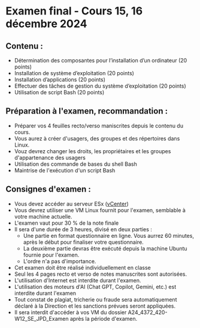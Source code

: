 


# Examen final - Cours 15, 16 décembre 2024
 
## Contenu : 
 - Détermination des composantes pour l’installation d’un ordinateur (20 points)
 - Installation de système d’exploitation (20 points)
 - Installation d’applications (20 points)
 - Effectuer des tâches de gestion du système d’exploitation (20 points)
 - Utilisation de script Bash (20 points)

## Préparation à l'examen, recommandation : 
- Préparer vos 4 feuilles recto/verso maniscrites depuis le contenu du cours.
- Vous aurez à créer d'usagers, des groupes et des répertoires dans Linux.
- Vouz devrez changer les droits, les propriétaires et les groupes d'appartenance des usagers
- Utilisation des commande de bases du shell Bash
- Maintrise de l'exécution d'un script Bash

## Consignes d'examen : 

- Vous devez accéder au serveur ESx ([vCenter](https://vcenterdfc.csfoy.ca))
- Vous devrez utiliser une VM Linux fournit pour l'examen, semblable à votre machine actuelle.
- L'examen vaut pour 30 % de la note finale
- Il sera d'une durée de 3 heures, divisé en deux parties :
   - Une partie en format questionnaire en ligne. Vous aurrez 60 minutes, après le début pour finaliser votre questionnaire.
   - La deuxième partie devras être exécuté depuis la machine Ubuntu fournie pour l'examen.
   - L'ordre n'a pas d'importance.
- Cet examen doit être réalisé individuellement en classe
- Seul les 4 pages recto et verso de notes manuscrites sont autorisées.
- L'utilisation d'Internet est interdite durant l'examen.
- L'utilisation des moteurs d'AI (Chat GPT, Copilot, Gemini, etc.) est interdite durant l'examen
- Tout constat de plagiat, tricherie ou fraude sera automatiquement déclaré à la Direction et les sanctions prévues seront appliquées.
- Il sera interdit d'accéder à vos VM du dossier A24_4372_420-W12_SE_JPD_Examen après la période d'examen.

